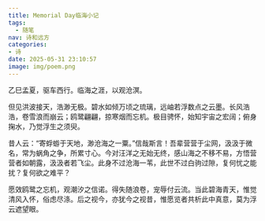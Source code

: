 ```yaml
---
title: Memorial Day临海小记
tags:
  - 随笔
nav: 诗和远方
categories:
- 诗
date: 2025-05-31 23:10:57
image: img/poem.png
---
```


乙巳孟夏，驱车西行。临海之涯，以观沧溟。

但见洪波接天，浩渺无极。碧水如倾万顷之琉璃，远岫若浮数点之云墨。长风浩浩，卷雪浪而崩云；鸥鹭翩翩，掠寒烟而忘机。极目骋怀，始知宇宙之宏阔；俯身掬水，乃觉浮生之须臾。

昔人云：“寄蜉蝣于天地，渺沧海之一粟。”信哉斯言！吾辈营营于尘网，汲汲于微名，常为蜗角之争，所累寸心。今对汪洋之无始无终，感山海之不移不易，方悟营营者如朝露，汲汲者若飞尘。此身不过沧海一苇，此世不过白驹过隙，复何忧之能扰？复何欲之难平？

愿效鸥鹭之忘机，观潮汐之信诺。得失随浪卷，宠辱付云流。当此碧海青天，惟觉清风入怀，俗虑尽涤。后之视今，亦犹今之视昔，惟愿览者共析此中真意，莫为浮云遮望眼。